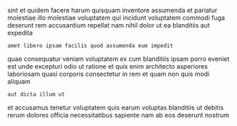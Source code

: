 <!--
title: Innovative human-resource frame
author: Meaghan
date: 2014-11-03-2319
link: 2014-11-03-2319-innovative-human-resource-frame
tags: [HTML5,JQuery,canvas,Technology]
-->

sint et quidem
facere harum quisquam inventore assumenda et
pariatur molestiae illo molestiae voluptatem qui incidunt voluptatem commodi
fuga deserunt rem
accusantium repellat nam nihil dolor
ut ea blanditiis aut expedita
 	amet libero ipsam facilis quod assumenda eum impedit
quae consequatur veniam voluptatem
ex cum blanditiis ipsam porro eveniet est
unde excepturi odio ut
ratione et quis enim architecto asperiores laboriosam quasi
corporis consectetur in rem et quam non quis modi aliquam
 	aut dicta illum ut
et accusamus tenetur voluptatem quis earum voluptas blanditiis ut debitis
rerum dolores officia necessitatibus sapiente nam ab eos deserunt nostrum
